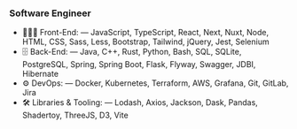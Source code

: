 ### Software Engineer ###

- 👨🏻‍💻 Front-End: — JavaScript, TypeScript, React, Next, Nuxt, Node, HTML, CSS, Sass, Less, Bootstrap, Tailwind, jQuery, Jest, Selenium
- 🗄️ Back-End: — Java, C++, Rust, Python, Bash, SQL, SQLite, PostgreSQL, Spring, Spring Boot, Flask, Flyway, Swagger, JDBI, Hibernate
- ⚙️ DevOps: — Docker, Kubernetes, Terraform, AWS, Grafana, Git, GitLab, Jira
- 🛠️ Libraries & Tooling: — Lodash, Axios, Jackson, Dask, Pandas, Shadertoy, ThreeJS, D3, Vite
<!--
**derrek-gass/derrek-gass** is a ✨ _special_ ✨ repository because its `README.md` (this file) appears on your GitHub profile.

Here are some ideas to get you started:

- 🔭 I’m currently working on ...
- 🌱 Constantly growing my programming skills. In respect to proI’m currently learning ...
- 👯 I’m looking to collaborate on ...
- 🤔 I’m looking for help with ...
- 💬 Ask me about ...
- 📫 How to reach me: ...
- 😄 Pronouns: ...
- ⚡ Fun fact: ...
-->
